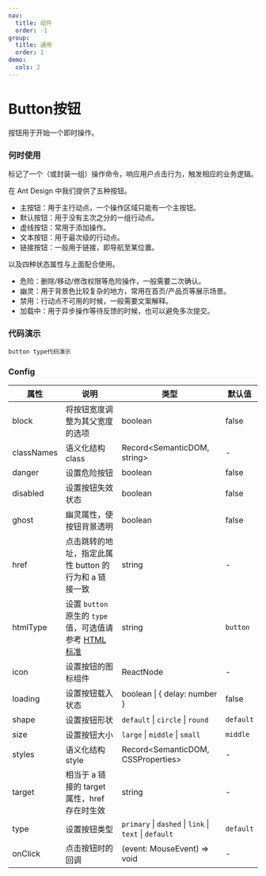 ```yaml
---
nav:
  title: 组件
  order: -1
group:
  title: 通用
  order: 1
demo:
  cols: 2
---
```


# Button按钮
按钮用于开始一个即时操作。

### 何时使用
标记了一个（或封装一组）操作命令，响应用户点击行为，触发相应的业务逻辑。

在 Ant Design 中我们提供了五种按钮。

- 主按钮：用于主行动点，一个操作区域只能有一个主按钮。
- 默认按钮：用于没有主次之分的一组行动点。
- 虚线按钮：常用于添加操作。
- 文本按钮：用于最次级的行动点。
- 链接按钮：一般用于链接，即导航至某位置。

以及四种状态属性与上面配合使用。

- 危险：删除/移动/修改权限等危险操作，一般需要二次确认。
- 幽灵：用于背景色比较复杂的地方，常用在首页/产品页等展示场景。
- 禁用：行动点不可用的时候，一般需要文案解释。
- 加载中：用于异步操作等待反馈的时候，也可以避免多次提交。


### 代码演示
<code src="./codeSec/button.tsx">button type代码演示</code>

### Config

| 属性 | 说明 | 类型 | 默认值 |
| --- | --- | --- | --- |
| block | 将按钮宽度调整为其父宽度的选项 | boolean | false |
| classNames | 语义化结构 class | Record<SemanticDOM, string> | - |
| danger | 设置危险按钮 | boolean | false |
| disabled | 设置按钮失效状态 | boolean | false |
| ghost | 幽灵属性，使按钮背景透明 | boolean | false |
| href | 点击跳转的地址，指定此属性 button 的行为和 a 链接一致 | string | - |
| htmlType | 设置 `button` 原生的 `type` 值，可选值请参考 [HTML 标准](https://developer.mozilla.org/en-US/docs/Web/HTML/Element/button#attr-type) | string | `button` |
| icon | 设置按钮的图标组件 | ReactNode | - |
| loading | 设置按钮载入状态 | boolean \| { delay: number } | false |
| shape | 设置按钮形状 | `default` \| `circle` \| `round` | `default` |
| size | 设置按钮大小 | `large` \| `middle` \| `small` | `middle` |
| styles | 语义化结构 style | Record<SemanticDOM, CSSProperties> | - |
| target | 相当于 a 链接的 target 属性，href 存在时生效 | string | - |
| type | 设置按钮类型 | `primary` \| `dashed` \| `link` \| `text` \| `default` | `default` |
| onClick | 点击按钮时的回调 | (event: MouseEvent) => void | - |



